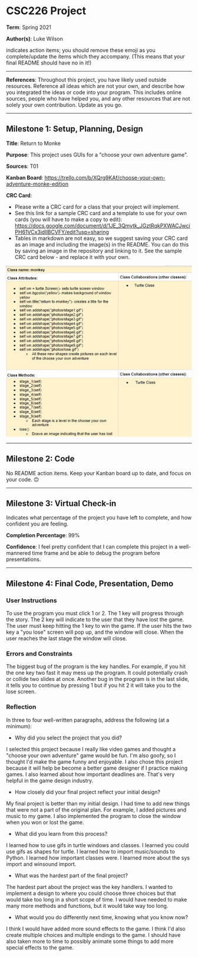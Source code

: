 # CSC226 Project

**Term**: Spring 2021

**Author(s)**: Luke Wilson

️indicates action items; you should remove these emoji as you complete/update the items which they accompany. (This means that your final README should have no ️in it!)

---

**References**: 
Throughout this project, you have likely used outside resources. Reference all ideas which are not your own, and describe how you integrated the ideas or code into your program. This includes online sources, people who have helped you, and any other resources that are not solely your own contribution. Update as you go.

---

## Milestone 1: Setup, Planning, Design

️**Title**: Return to Monke

**Purpose**: This project uses GUIs for a "choose your own adventure game".

**Sources**: T01

**Kanban Board**: https://trello.com/b/XQrg9KAf/choose-your-own-adventure-monke-edition

**CRC Card**:
  - Please write a CRC card for a class that your project will implement.
  - See this link for a sample CRC card and a template to
  use for your own cards (you will have to make a copy to edit): https://docs.google.com/document/d/1JE_3Qmytk_JGztRqkPXWACJwciPH61VCx3idIlBCVFY/edit?usp=sharing
  - Tables in markdown are not easy, so we suggest saving your CRC card
  as an image and including the image(s) in the README. You can do this
  by saving an image in the repository and linking to it. See the sample CRC card below - and replace it with your own.
  
![alt text](image/crc_card.jpg "Image of CRC card as an example. Upload your CRC card(s) in place of this one")

---

## Milestone 2: Code

No README action items. Keep your Kanban board up to date, and focus on your code. 🙃

---

## Milestone 3: Virtual Check-in

Indicates what percentage of the project you have left to complete, and how confident you are feeling. 

**Completion Percentage**: 99%

**Confidence**: I feel pretty confident that I can complete this project in a well-mannered time frame and be able to debug the program before presentations.

---

## Milestone 4: Final Code, Presentation, Demo

### User Instructions
To use the program you must click 1 or 2. The 1 key will progress through the story. The 2 key will indicate to the user that they have lost the game. The user must keep hitting the 1 key to win the game. If the user hits the two key a "you lose" screen will pop up, and the window will close. When the user reaches the last stage the window will close.

### Errors and Constraints
The biggest bug of the program is the key handles. For example, if you hit the one key two fast it may mess up the program. It could potentially crash or collide two slides at once. Another bug in the program is in the last slide, it tells you to continue by pressing 1 but if you hit 2 it will take you to the lose screen.

### Reflection
In three to four well-written paragraphs, address the following (at a minimum):
- Why did you select the project that you did?
  
I selected this project because I really like video games and thought a "choose your own adventure" game would be fun. I'm also goofy, so I thought I'd make the game funny and enjoyable. I also chose this project because it will help be become a better game designer if I practice making games. I also learned about how important deadlines are. That's very helpful in the game design industry.
- How closely did your final project reflect your initial design?
  
My final project is better than my initial design. I had time to add new things that were not a part of the original plan. For example, I added pictures and music to my game. I also implemented the program to close the window when you won or lost the game.
- What did you learn from this process?
  
I learned how to use gifs in turtle windows and classes. I learned you could use gifs as shapes for turtle. I learned how to import music/sounds to Python. I learned how important classes were. I learned more about the sys import and winsound import.
- What was the hardest part of the final project?
  
The hardest part about the project was the key handlers. I wanted to implement a design to where you could choose three choices but that would take too long in a short scope of time. I would have needed to make many more methods and functions, but it would take way too long.
- What would you do differently next time, knowing what you know now?

I think I would have added more sound effects to the game. I think I'd also create multiple choices and multiple endings to the game. I should have also taken more to time to possibly animate some things to add more special effects to the game.

